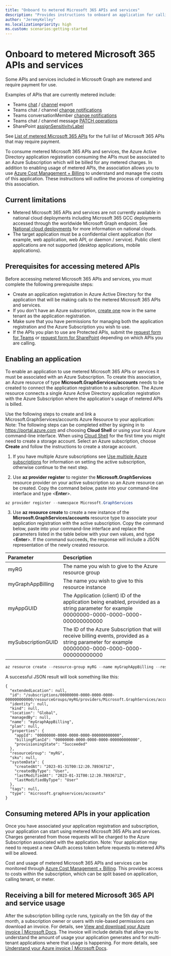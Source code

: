 ```yaml
---
title: "Onboard to metered Microsoft 365 APIs and services"
description: "Provides instructions to onboard an application for calling metered Microsoft 365 APIs and services."
author: "JeremyKelley"
ms.localizationpriority: high
ms.custom: scenarios:getting-started
---
```


# Onboard to metered Microsoft 365 APIs and services

Some APIs and services included in Microsoft Graph are metered and require payment for use. 

Examples of APIs that are currently metered include:
- Teams [chat](/graph/api/chats-getallmessages.md) / [channel](/graph/api/channel-getallmessages.md) export
- Teams chat / channel [change notifications](/graph/api/subscription-post-subscriptions.md)
- Teams conversationMember [change notifications](/graph/api/subscription-post-subscriptions.md)
- Teams chat / channel message [PATCH operations](/graph/api/chatmessage-update.md)
- SharePoint [assignSensitivityLabel](/graph/api/driveitem-assignsensitivitylabel.md)

See [List of metered Microsoft 365 APIs](metered-api-list.md) for the full list of Microsoft 365 APIs that may require payment.

To consume metered Microsoft 365 APIs and services, the Azure Active Directory application registration consuming the APIs must be associated to an Azure Subscription which will be billed for any metered charges. In addition to enabling usage of metered APIs, the association allows you to use [Azure Cost Management + Billing](/azure/cost-management-billing/) to understand and manage the costs of this application. These instructions will outline the process of completing this association.

## Current limitations
- Metered Microsoft 365 APIs and services are not currently available in national cloud deployments including Microsoft 365 GCC deployments accessed through the worldwide Microsoft Graph endpoint. See [National cloud deployments](deployments.md) for more information on national clouds.
- The target application must be a confidential client application (for example, web application, web API, or daemon / service). Public client applications are not supported (desktop applications, mobile applications).

## Prerequisites for accessing metered APIs
Before accessing metered Microsoft 365 APIs and services, you must complete the following prerequisite steps:
- Create an application registration in Azure Active Directory for the application that will be making calls to the metered Microsoft 365 APIs and services.
- If you don't have an Azure subscription, [create one](https://azure.microsoft.com/pricing/purchase-options/) now in the same tenant as the application registration.
- Make sure that you have permissions for managing both the application registration and the Azure Subscription you wish to use.
- If the APIs you plan to use are Protected APIs, submit the [request form for Teams](teams-protected-apis.md) or [request form for SharePoint](https://aka.ms/PreviewSPOPremiumAPI) depending on which APIs you are calling.

## Enabling an application
To enable an application to use metered Microsoft 365 APIs or services it must be associated with an Azure Subscription. To create this association, an Azure resource of type **Microsoft.GraphServices/accounts** needs to be created to connect the application registration to a subscription. The Azure resource connects a single Azure Active Directory application registration with the Azure Subscription where the application's usage of metered APIs is billed. 

Use the following steps to create and link a Microsoft.GraphServices/accounts Azure Resource to your application:
Note: The following steps can be completed either by signing in to https://portal.azure.com and choosing **Cloud Shell** or using your local Azure command-line interface. When using [Cloud Shell](/azure/cloud-shell/overview) for the first time you might need to create a storage account.  Select an Azure subscription, choose **Create** and follow the instructions to create a storage account.

1. If you have multiple Azure subscriptions see [Use multiple Azure subscriptions](/powershell/azure/manage-subscriptions-azureps) for information on setting the active subscription, otherwise continue to the next step.

2. Use **az provider register** to register the **Microsoft.GraphServices** resource provider on your active subscription so an Azure resource can be created. Copy the command below, paste into your command-line interface and type  <**Enter**>.
```PowerShell
az provider register --namespace Microsoft.GraphServices
```
3. Use **az resource create** to create a new instance of the **Microosft.GraphServices/accounts** resource type to associate your application registration with the active subscription. Copy the command below, paste into your command-line interface and replace the parameters listed in the table below with your own values, and type <**Enter**>. If the command succeeds, the response will include a JSON representation of the newly created resource.

| Parameter | Description |
|:--------------------------|:----------------------------------------|
| myRG | The name you wish to give to the Azure resource group |
| myGraphAppBilling | The name you wish to give to this resource instance |
| myAppGUID | The Application (client) ID of the application being enabled, provided as a string parameter for example 00000000-0000-0000-0000-000000000000 |
| mySubscriptionGUID | The ID of the Azure Subscription that will receive billing events, provided as a string parameter for example 00000000-0000-0000-0000-000000000000 | 

```PowerShell
az resource create --resource-group myRG --name myGraphAppBilling --resource-type Microsoft.GraphServices/accounts --properties  "{`"appId\`": `"myAppGUID`"}" --latest-include-preview --location Global –subscription mySubscriptionGUID
```

A successful JSON result will look something like this:

```
{
  "extendedLocation": null,
  "id": "/subscriptions/00000000-0000-0000-0000-000000000000/resourceGroups/myRG/providers/Microsoft.GraphServices/accounts/myGraphAppBilling",
  "identity": null,
  "kind": null,
  "location": "Global",
  "managedBy": null,
  "name": "myGraphAppBilling",
  "plan": null,
  "properties": {
    "appId": "00000000-0000-0000-0000-000000000000",
    "billingPlanId": "00000000-0000-0000-0000-000000000000",
    "provisioningState": "Succeeded"
  },
  "resourceGroup": "myRG",
  "sku": null,
  "systemData": {
    "createdAt": "2023-01-31T00:12:20.7893671Z",
    "createdByType": "User",
    "lastModifiedAt": "2023-01-31T00:12:20.7893671Z",
    "lastModifiedByType": "User"
  },
  "tags": null,
  "type": "microsoft.graphservices/accounts"
}
```

## Consuming metered APIs in your application
Once you have associated your application registration and subscription, your application can start using metered Microsoft 365 APIs and services. Charges generated from those requests will be charged to the Azure Subscription associated with the application.
Note: Your application may need to request a new OAuth access token before requests to metered APIs will be allowed.

Cost and usage of metered Microsoft 365 APIs and services can be monitored through [Azure Cost Management + Billing](/azure/cost-management-billing/). This provides access to costs within the subscription, which can be split based on application, calling tenant, or meter.

## Receiving a bill for metered Microsoft 365 API and service usage
After the subscription billing cycle runs, typically on the 5th day of the month, a subscription owner or users with role-based permissions can download an invoice. For details, see [View and download your Azure invoice | Microsoft Docs](/azure/cost-management-billing/understand/download-azure-invoice).
The invoice will include details that allow you to understand the amount of usage your application generates and for multi-tenant applications where that usage is happening. For more details, see [Understand your Azure invoice | Microsoft Docs](/azure/cost-management-billing/understand/understand-invoice).
